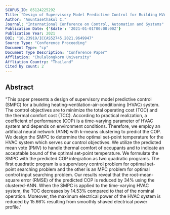 ```yaml
---
SCOPUS_ID: 85124225292
Title: "Design of Supervisory Model Predictive Control for Building HVAC System with Time-Varying Coefficient of Performance"
Author: "Anuntasethakul C."
Journal: "International Conference on Control, Automation and Systems"
Publication Date: {'$date': '2021-01-01T00:00:00Z'}
Publication Year: 2021
DOI: "10.23919/ICCAS52745.2021.9649947"
Source Type: "Conference Proceeding"
Document Type: "cp"
Document Type Description: "Conference Paper"
Affliation: "Chulalongkorn University"
Affliation Country: "Thailand"
Cited by count: 2
---
```


## Abstract
"This paper presents a design of supervisory model predictive control (SMPC) for a building heating-ventilation-air-conditioning (HVAC) system. The control objectives are to minimize the total operating cost (TOC) and the thermal comfort cost (TCC). According to practical realization, a coefficient of performance (COP) is a time-varying parameter of HVAC system and depends on environment conditions. Therefore, we employ an artificial neural network (ANN) with k-means clustering to predict the COP. We design the SMPC to determine the optimal set-point temperature for the HVAC system which serves our control objectives. We utilize the predicted mean vote (PMV) to handle thermal comfort of occupants and to indicate an acceptable bound of the optimal set-point temperature. We formulate the SMPC with the predicted COP integration as two quadratic programs. The first quadratic program is a supervisory control problem for optimal set-point searching problem and the other is an MPC problem for optimal control input searching problem. Our results reveal that the root-mean-square error (RMSE) of the predicted COP is reduced by 34% using the clustered-ANN. When the SMPC is applied to the time-varying HVAC system, the TOC decreases by 14.53% compared to that of the nominal operation. Moreover, the maximum electrical power of the HVAC system is reduced by 15.66% resulting from smoothly shaved electrical power profile."
